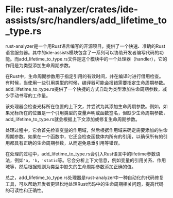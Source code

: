 # File: rust-analyzer/crates/ide-assists/src/handlers/add_lifetime_to_type.rs

rust-analyzer是一个用Rust语言编写的开源项目，提供了一个快速、准确的Rust语言服务器。其中的ide-assists模块包含了一系列可以协助开发者编写代码的功能。而add_lifetime_to_type.rs文件是这个模块中的一个处理器（handler），它的作用是为类型添加生命周期参数。

在Rust中，生命周期参数用于指定引用的有效时间，并在编译时进行借用检查。有时候，当使用一些引用类型的时候，编译器可能会报错需要指定生命周期参数。add_lifetime_to_type.rs提供了一个快捷的方式自动为类型添加生命周期参数，减少手动书写的工作量。

该处理器会检查光标所在位置的上下文，并尝试为其添加生命周期参数。例如，如果光标所在的位置是一个引用类型的变量声明或函数签名，但缺少生命周期参数，add_lifetime_to_type.rs就会根据上下文添加或修复生命周期参数。

处理过程中，它会首先检查变量的作用域，然后根据作用域来确定需要添加的生命周期参数。如果在一个函数中，它还会检查函数体内所有的引用，以确保所有的引用都具有正确的生命周期参数，从而避免悬垂引用等错误。

在处理的过程中，add_lifetime_to_type.rs会引入Rust语言中的lifetime参数语法，例如`'a`，`'b`，`'static`等。它会分析上下文信息，例如变量的引用关系、作用域等，然后根据规则为类型中缺失的生命周期参数添加正确的值。

总之，add_lifetime_to_type.rs处理器是rust-analyzer中一种自动化的代码修复工具，可以帮助开发者更轻松地处理Rust代码中的生命周期相关问题，提高代码的可读性和正确性。

